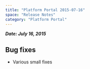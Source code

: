 ```yaml
---
title: "Platform Portal 2015-07-16"
space: "Release Notes"
category: "Platform Portal"
---
```



***Date: July 16, 2015***

## Bug fixes

*   Various small fixes